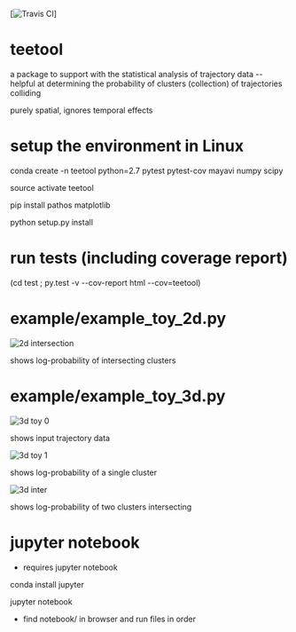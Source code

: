 [![Travis CI](https://travis-ci.org/WillemEerland/teetool.svg?branch=master)]

# teetool
a package to support with the statistical analysis of trajectory data -- helpful at determining the probability of clusters (collection) of trajectories colliding

purely spatial, ignores temporal effects

# setup the environment in Linux

conda create -n teetool python=2.7 pytest pytest-cov mayavi numpy scipy

source activate teetool

pip install pathos matplotlib

python setup.py install

# run tests (including coverage report)

(cd test ; py.test -v --cov-report html --cov=teetool)

# example/example_toy_2d.py

![2d intersection](https://www.southampton.ac.uk/~wje1n13/teetool/2d_intersection.png)

shows log-probability of intersecting clusters

# example/example_toy_3d.py

![3d toy 0](https://www.southampton.ac.uk/~wje1n13/teetool/3d_input.png)

shows input trajectory data

![3d toy 1](https://www.southampton.ac.uk/~wje1n13/teetool/3d_toy.png)

shows log-probability of a single cluster

![3d inter](https://www.southampton.ac.uk/~wje1n13/teetool/3d_intersection.png)

shows log-probability of two clusters intersecting

# jupyter notebook

* requires jupyter notebook

conda install jupyter

jupyter notebook

* find notebook/ in browser and run files in order
